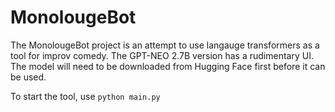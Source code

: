 # MonolougeBot

The MonolougeBot project is an attempt to use langauge transformers as a tool for improv comedy. The GPT-NEO 2.7B version has a rudimentary UI. The model will need to be downloaded from Hugging Face first before it can be used. 

To start the tool, use `python main.py`
